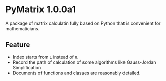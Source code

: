 # PyMatrix 1.0.0a1

A package of matrix calculatin fully based on Python that is convenient for mathematicians.

## Feature

* Index starts from `1` instead of `0`.
* Record the path of calculation of some algorithms like Gauss-Jordan Simplification.
* Documents of functions and classes are reasonably detailed.